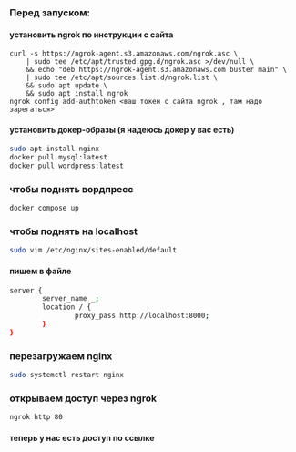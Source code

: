 ### Перед запуском:
#### установить ngrok по инструкции с сайта
``` shell
curl -s https://ngrok-agent.s3.amazonaws.com/ngrok.asc \
	| sudo tee /etc/apt/trusted.gpg.d/ngrok.asc >/dev/null \
	&& echo "deb https://ngrok-agent.s3.amazonaws.com buster main" \
	| sudo tee /etc/apt/sources.list.d/ngrok.list \
	&& sudo apt update \
	&& sudo apt install ngrok
ngrok config add-authtoken <ваш токен с сайта ngrok , там надо зарегаться>
```
#### установить докер-образы (я надеюсь докер у вас есть)
```bash
sudo apt install nginx
docker pull mysql:latest
docker pull wordpress:latest

```

### чтобы поднять вордпресс

```bash
docker compose up
```

### чтобы поднять на localhost
```bash
sudo vim /etc/nginx/sites-enabled/default
```

#### пишем в файле
```bash
server {
        server_name _;
        location / {
                proxy_pass http://localhost:8000;
        }       
}       
```


### перезагружаем nginx
```bash
sudo systemctl restart nginx 
```
### открываем доступ через ngrok
```bash
ngrok http 80
```

#### теперь у нас есть доступ по ссылке
